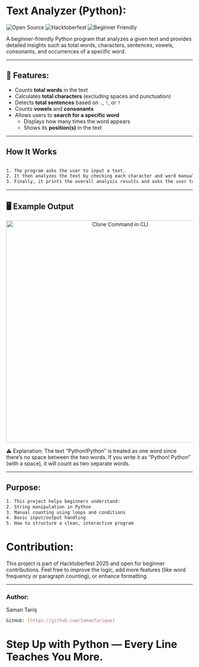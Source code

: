 #  Text Analyzer (Python):

![Open Source](https://img.shields.io/badge/Open%20Source-%F0%9F%90%8D-brightgreen)
![Hacktoberfest](https://img.shields.io/badge/Hacktoberfest-2025-blueviolet)
![Beginner Friendly](https://img.shields.io/badge/Beginner-Friendly-orange)

A beginner-friendly Python program that analyzes a given text and provides detailed insights such as total words, characters, sentences, vowels, consonants, and occurrences of a specific word.

---

## 🚀 Features:

- Counts **total words** in the text  
- Calculates **total characters** (excluding spaces and punctuation)  
- Detects **total sentences** based on `.`, `!`, or `?`  
- Counts **vowels** and **consonants**  
- Allows users to **search for a specific word**  
  - Displays how many times the word appears  
  - Shows its **position(s)** in the text  

---

##  How It Works
```bash

1. The program asks the user to input a text.  
2. It then analyzes the text by checking each character and word manually (without using built-in text analysis libraries).  
3. Finally, it prints the overall analysis results and asks the user to enter a word to search within the text.  

```

---

## 🖥️ Example Output

<p align="center">
  <img src=https://raw.githubusercontent.com/SamanTarique/HACKTOBERFEST_25_Python/refs/heads/main/text_analyzer/Screenshot%202025-10-11%20103311.png alt="Clone Command in CLI" width="600">
</p>


⚠️ Explanation: The text “Python!Python” is treated as one word since there’s no space between the two words.
If you write it as “Python! Python” (with a space), it will count as two separate words.

---

## Purpose:

```bash
1. This project helps beginners understand:
2. String manipulation in Python
3. Manual counting using loops and conditions
4. Basic input/output handling
5. How to structure a clean, interactive program
```   


# Contribution:

This project is part of Hacktoberfest 2025 and open for beginner contributions.
Feel free to improve the logic, add more features (like word frequency or paragraph counting), or enhance formatting.

---

### Author:
Saman Tariq
```bash
GitHub: [https://github.com/SamanTarique]
```

# Step Up with Python — Every Line Teaches You More.
